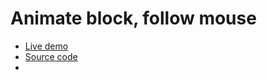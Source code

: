 # Animate block, follow mouse

- [Live demo](https://js-animate-block-follow-mouse.rolandjlevy.repl.co/)
- [Source code](https://replit.com/@RolandJLevy/js-animate-block-follow-mouse)
- []()